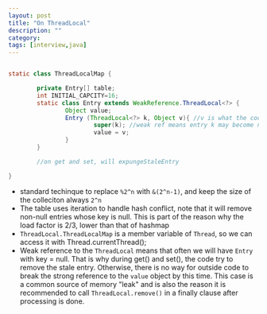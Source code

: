 ```yaml
---
layout: post
title: "On ThreadLocal"
description: ""
category: 
tags: [interview,java]
---
```


```java

static class ThreadLocalMap {

        private Entry[] table;
        int INITIAL_CAPCITY=16;
        static class Entry extends WeakReference.ThreadLocal<?> {
                Object value;
                Entry (ThreadLocal<?> k, Object v){ //v is what the code put in
                        super(k); //weak ref means entry k may become null
                        value = v;
                }
        }

        //on get and set, will expungeStaleEntry

}
```
* standard techinque to replace `%2^n` with `&(2^n-1)`, and keep the size of the colleciton always `2^n`
* The table uses iteration to handle hash conflict, note that it will remove non-null entries whose key is null. This is part of the reason why the load factor is 2/3, lower than that of hashmap
* `ThreadLocal.ThreadLocalMap` is a member variable of `Thread`, so we can access it with Thread.currentThread();
* Weak reference to the `ThreadLocal` means that often we will have `Entry` with key = null. That is why during get() and set(), the code try to remove the stale entry. Otherwise, there is no way for outside code to break the strong reference to the `value` object by this time. This case is a common source of memory "leak" and is also the reason it is recommended to call `ThreadLocal.remove()` in a finally clause after processing is done.
